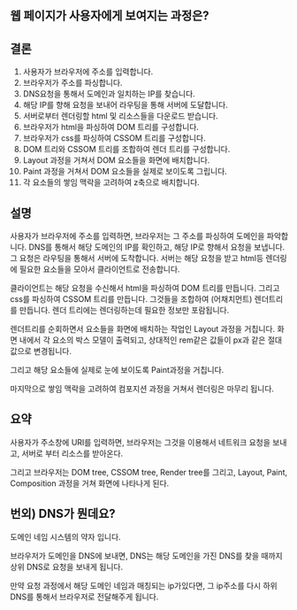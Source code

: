 ## 웹 페이지가 사용자에게 보여지는 과정은?

## 결론

1. 사용자가 브라우저에 주소를 입력합니다.
2. 브라우저가 주소를 파싱합니다.
3. DNS요청을 통해서 도메인과 일치하는 IP를 찾습니다.
4. 해당 IP를 향해 요청을 보내어 라우팅을 통해 서버에 도달합니다.
5. 서버로부터 렌더링할 html 및 리소스들을 다운로드 받습니다.
6. 브라우저가 html을 파싱하여 DOM 트리를 구성합니다.
7. 브라우저가 css를 파싱하여 CSSOM 트리를 구성합니다.
8. DOM 트리와 CSSOM 트리를 조합하여 렌더 트리를 구성합니다.
9. Layout 과정을 거쳐서 DOM 요소들을 화면에 배치합니다.
10. Paint 과정을 거쳐서 DOM 요소들을 실제로 보이도록 그립니다.
11. 각 요소들의 쌓임 맥락을 고려하여 z축으로 배치합니다.

## 설명

사용자가 브라우저에 주소를 입력하면, 브라우저는 그 주소를 파싱하여 도메인을 파악합니다. DNS를 통해서 해당 도메인의 IP를 확인하고,
해당 IP로 향해서 요청을 보냅니다. 그 요청은 라우팅을 통해서 서버에 도착합니다.
서버는 해당 요청을 받고 html등 렌더링에 필요한 요소들을 모아서 클라이언트로 전송합니다.

클라이언트는 해당 요청을 수신해서 html을 파싱하여 DOM 트리를 만듭니다.
그리고 css를 파싱하여 CSSOM 트리를 만듭니다.
그것들을 조합하여 (어채치먼트) 렌더트리를 만듭니다.
렌더 트리에는 렌더링하는데 필요한 정보만 포람됩니다.

렌더트리를 순회하면서 요소들을 화면에 배치하는 작업인 Layout 과정을 거칩니다.
화면 내에서 각 요소의 박스 모델이 출력되고, 상대적인 rem같은 값들이 px과 같은 절대값으로 변경됩니다.

그리고 해당 요소들에 실제로 눈에 보이도록 Paint과정을 거칩니다.

마지막으로 쌓임 맥락을 고려하여 컴포지션 과정을 거쳐서 렌더링은 마무리 됩니다.

## 요약

사용자가 주소창에 URI를 입력하면, 브라우저는 그것을 이용해서 네트워크 요청을 보내고, 서버로 부터 리소스를 받아온다.

그리고 브라우저는 DOM tree, CSSOM tree, Render tree를 그리고, Layout, Paint, Composition 과정을 거쳐 화면에 나타나게 된다.

## 번외) DNS가 뭔데요?

도메인 네임 시스템의 약자 입니다.

브라우저가 도메인을 DNS에 보내면, DNS는 해당 도메인을 가진 DNS를 찾을 때까지 상위 DNS로 요청을 보내게 됩니다.

만약 요청 과정에서 해당 도메인 네임과 매칭되는 ip가있다면, 그 ip주소를 다시 하위 DNS를 통해서 브라우저로 전달해주게 됩니다.
